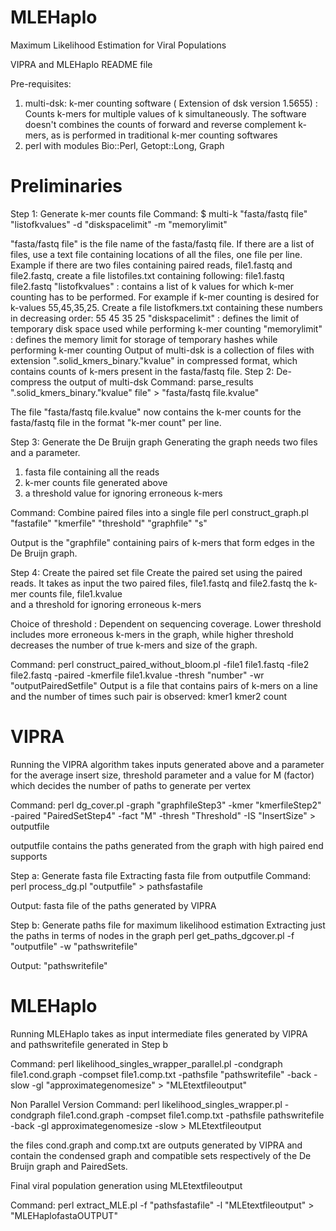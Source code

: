 # MLEHaplo
Maximum Likelihood Estimation for Viral Populations

VIPRA and MLEHaplo README file

Pre-requisites: 
1. multi-dsk: k-mer counting software ( Extension of dsk version 1.5655) : Counts k-mers for multiple values of k simultaneously. The software doesn't combines the counts of forward and reverse complement k-mers, as is performed in traditional k-mer counting softwares
2. perl with modules Bio::Perl, Getopt::Long, Graph


# Preliminaries

Step 1: Generate k-mer counts file 
Command: 
$ multi-k "fasta/fastq file" "listofkvalues" -d "diskspacelimit" -m "memorylimit"

"fasta/fastq file" is the file name of the fasta/fastq file. If there are a list of files, use a text file containing locations of all the files, one file per line. Example if there are two files containing paired reads, file1.fastq and file2.fastq, create a file listofiles.txt containing following:
file1.fastq
file2.fastq
"listofkvalues" : contains a list of k values for which k-mer counting has to be performed. For example if k-mer counting is desired for k-values 55,45,35,25. Create a file listofkmers.txt containing these numbers in decreasing order:
55
45
35
25
"diskspacelimit" : defines the limit of temporary disk space used while performing k-mer counting
"memorylimit" : defines the memory limit for storage of temporary hashes while performing k-mer counting 
Output of multi-dsk is a collection of files with extension ".solid_kmers_binary."kvalue" in compressed format, which contains counts of k-mers present in the fasta/fastq file. 
Step 2: De-compress the output of multi-dsk
Command: 
parse_results ".solid_kmers_binary."kvalue" file"  > "fasta/fastq file.kvalue" 

The file "fasta/fastq file.kvalue" now contains the k-mer counts for the fasta/fastq file in the format "k-mer count" per line.
 
Step 3: Generate the De Bruijn graph
Generating the graph needs two files and a parameter. 
1. fasta file containing all the reads 
2. k-mer counts file generated above 
3. a threshold value for ignoring erroneous k-mers

Command: 
Combine paired files into a single file 
perl construct_graph.pl "fastafile" "kmerfile" "threshold" "graphfile" "s"

Output is the "graphfile" containing pairs of k-mers that form edges in the De Bruijn graph. 

Step 4: Create the paired set file 
Create the paired set using the paired reads. It takes as input the two paired files,
file1.fastq and file2.fastq
the k-mer counts file,
file1.kvalue  
and a threshold for ignoring erroneous k-mers

Choice of threshold : Dependent on sequencing coverage. Lower threshold includes more erroneous k-mers in the graph, while higher threshold decreases the number of true k-mers and size of the graph. 

Command:
perl construct_paired_without_bloom.pl -file1 file1.fastq -file2 file2.fastq -paired -kmerfile file1.kvalue -thresh "number" -wr "outputPairedSetfile" 
Output is a file that contains pairs of k-mers on a line and the number of times such pair is observed:
kmer1 kmer2 count


# VIPRA 

Running the VIPRA algorithm takes inputs generated above and a parameter for the average insert size, threshold parameter and a value for M (factor) which decides the number of paths to generate per vertex

Command: 
perl dg_cover.pl -graph "graphfileStep3" -kmer "kmerfileStep2" -paired "PairedSetStep4" -fact "M" -thresh "Threshold" -IS "InsertSize" > outputfile

outputfile contains the paths generated from the graph with high paired end supports

Step a: Generate fasta file
Extracting fasta file from outputfile
Command: 
perl process_dg.pl "outputfile" > pathsfastafile

Output: fasta file of the paths generated by VIPRA

Step b: Generate paths file for maximum likelihood estimation
Extracting just the paths in terms of nodes in the graph 
perl get_paths_dgcover.pl -f "outputfile" -w "pathswritefile"

Output: "pathswritefile"

# MLEHaplo
Running MLEHaplo takes as input intermediate files generated by VIPRA and pathswritefile generated in Step b

Command: 
perl likelihood_singles_wrapper_parallel.pl -condgraph file1.cond.graph -compset file1.comp.txt -pathsfile "pathswritefile" -back -slow -gl "approximategenomesize"  > "MLEtextfileoutput"

Non Parallel Version Command:
perl likelihood_singles_wrapper.pl -condgraph file1.cond.graph -compset file1.comp.txt -pathsfile pathswritefile -back -gl approximategenomesize -slow  > MLEtextfileoutput


the files cond.graph and comp.txt are outputs generated by VIPRA and contain the condensed graph and compatible sets respectively of the De Bruijn graph and PairedSets. 

Final viral population generation using MLEtextfileoutput

Command:
perl extract_MLE.pl -f "pathsfastafile" -l "MLEtextfileoutput"  > "MLEHaplofastaOUTPUT"
